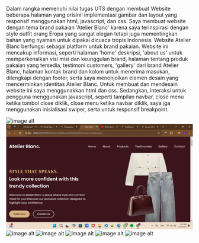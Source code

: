 Dalam rangka memenuhi nilai tugas UTS dengan membuat Website beberapa halaman yang orisinil implementasi gambar dan layout yang responsif menggunakan html, javascript, dan css. 
Saya membuat website dengan tema brand pakaian 'Atelier Blanc' karena saya terinspirasi dengan style outfit orang Eropa yang sangat elegan tetapi juga mementingkan bahan 
yang nyaman untuk dipakai dicuaca tropis Indonesia. Website Atelier Blanc berfungsi sebagai platform untuk brand pakaian. Website ini mencakup informasi, seperti halaman 'home' 
deskripsi, 'about us' untuk memperkenalkan visi misi dan keunggulan brand, halaman tentang produk pakaian yang tersedia, testimoni customers, 'gallery' dari brand Atelier Blanc,
halaman kontak brand dan kolom untuk menerima masukan, dilengkapi dengan footer, serta  saya menonjolkan elemen desain yang mencerminkan identitas Atelier Blanc.
Untuk membuat dan mendesain website ini saya menggunakkan html dan css. Sedangkan, interaksi untuk pengguna menggunakan javascript, seperti tampilan navbar, 
close menu ketika tombol close diklik, close menu ketika navbar diklik, saya jga menggunakan inisialisasi swiper, serta untuk responsif breakpoint.

![image alt](image_url)
![image alt](https://github.com/Kyaraazwa/UTS_DesainWeb_KyaraAzwaHumayra_4523210058/blob/cb7a96317bf030de7f2e70d7ebaf71718bab490a/Home-Screenshot.png)
![image alt](image_url)
![image alt](image_url)
![image alt](image_url)
![image alt](image_url)
![image alt](image_url)
